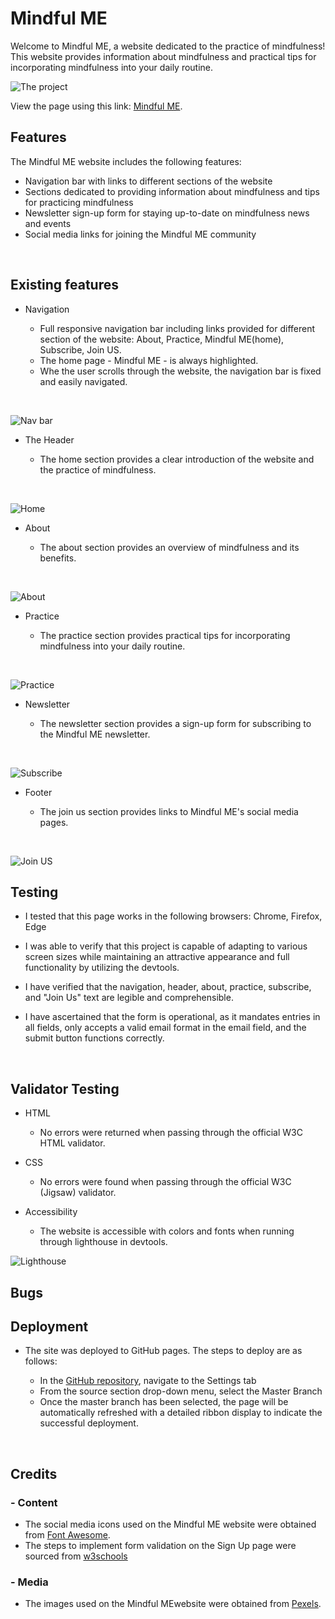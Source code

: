 # Mindful ME

Welcome to Mindful ME, a website dedicated to the practice of mindfulness!<br> 
This website provides information about mindfulness and practical tips for incorporating mindfulness into your daily routine.
<br>

![The project](/assets/images/Different%20monitors.png)

View the page using this link: [Mindful ME](https://gambit81.github.io/Rillson/).
<br>

## Features

The Mindful ME website includes the following features:

* Navigation bar with links to different sections of the website
* Sections dedicated to providing information about mindfulness and tips for practicing mindfulness
* Newsletter sign-up form for staying up-to-date on mindfulness news and events
* Social media links for joining the Mindful ME community
<br>



## Existing features

* Navigation

    * Full responsive navigation bar including links provided for different section of the website: About, Practice, Mindful ME(home), Subscribe, Join US.
    * The home page - Mindful ME - is always highlighted.
    * Whe the user scrolls through the website, the navigation bar is fixed and easily navigated.
<br>

![Nav bar](/assets/images/Nav%20Bar.png)
<br>

* The Header

    * The home section provides a clear introduction of the website and the practice of mindfulness.
<br>

![Home](/assets/images/Home%20section.png)
<br>

* About

    * The about section provides an overview of mindfulness and its benefits.
<br>

![About](/assets/images/About%20section.png)
<br>

* Practice

    * The practice section provides practical tips for incorporating mindfulness into your daily routine.
<br>

![Practice](/assets/images/Practice%20section.png)
<br>

* Newsletter

    * The newsletter section provides a sign-up form for subscribing to the Mindful ME newsletter.
<br>

![Subscribe](/assets/images/News%20section.png)

* Footer

    * The join us section provides links to Mindful ME's social media pages.
<br>

![Join US](/assets/images/Footer%20section.png)
<br>

## Testing

* I tested that this page works in the following browsers: Chrome, Firefox, Edge

* I was able to verify that this project is capable of adapting to various screen sizes while maintaining an attractive appearance and full functionality by utilizing the devtools.

* I have verified that the navigation, header, about, practice, subscribe, and "Join Us" text are legible and comprehensible.

* I have ascertained that the form is operational, as it mandates entries in all fields, only accepts a valid email format in the email field, and the submit button functions correctly.
<br>

## Validator Testing

* HTML  

    * No errors were returned when passing through the official W3C HTML validator.

* CSS

    * No errors were found when passing through the official W3C (Jigsaw) validator.

* Accessibility

    * The website is accessible with colors and fonts when running through lighthouse in devtools.

![Lighthouse](/assets/images/Lighthouse.png)

## Bugs


## Deployment

* The site was deployed to GitHub pages. The steps to deploy are as follows:

    *  In the [GitHub repository](https://github.com/Gambit81/Rillson), navigate to the Settings tab
    *  From the source section drop-down menu, select the Master Branch
    *  Once the master branch has been selected, the page will be automatically refreshed with a detailed ribbon display to indicate the successful deployment.
<br>

## Credits

### - Content
* The social media icons used on the Mindful ME website were obtained from [Font Awesome](https://fontawesome.com/).
* The steps to implement form validation on the Sign Up page were sourced from [w3schools](https://www.w3schools.com/html/html_forms.asp)
### - Media
* The images used on the Mindful MEwebsite were obtained from [Pexels](https://www.pexels.com/sv-se/sok/mindfulness/).